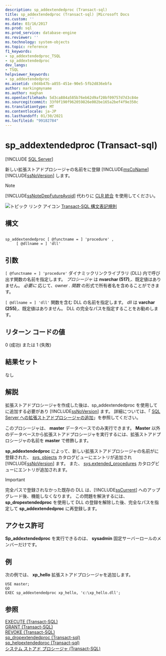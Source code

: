 ```yaml
---
description: sp_addextendedproc (Transact-sql)
title: sp_addextendedproc (Transact-sql) |Microsoft Docs
ms.custom: ''
ms.date: 03/16/2017
ms.prod: sql
ms.prod_service: database-engine
ms.reviewer: ''
ms.technology: system-objects
ms.topic: reference
f1_keywords:
- sp_addextendedproc_TSQL
- sp_addextendedproc
dev_langs:
- TSQL
helpviewer_keywords:
- sp_addextendedproc
ms.assetid: c0d4b47b-a855-451e-90e5-5fb2d836ebfa
author: markingmyname
ms.author: maghan
ms.openlocfilehash: 5d3ca884a585b76eb62d9af20bf09757d7d3c84e
ms.sourcegitcommit: 33f0f190f962059826e002be165a2bef4f9e350c
ms.translationtype: MT
ms.contentlocale: ja-JP
ms.lasthandoff: 01/30/2021
ms.locfileid: "99182784"
---
```

# <a name="sp_addextendedproc-transact-sql"></a>sp_addextendedproc (Transact-sql)
[!INCLUDE [SQL Server](../../includes/applies-to-version/sqlserver.md)]

  新しい拡張ストアドプロシージャの名前をに登録 [!INCLUDE[msCoName](../../includes/msconame-md.md)] [!INCLUDE[ssNoVersion](../../includes/ssnoversion-md.md)] します。  
  
> [!NOTE]  
>  [!INCLUDE[ssNoteDepFutureAvoid](../../includes/ssnotedepfutureavoid-md.md)] 代わりに [CLR 統合](../../relational-databases/clr-integration/common-language-runtime-integration-overview.md) を使用してください。  
  
 ![トピック リンク アイコン](../../database-engine/configure-windows/media/topic-link.gif "トピック リンク アイコン") [Transact-SQL 構文表記規則](../../t-sql/language-elements/transact-sql-syntax-conventions-transact-sql.md)  
  
## <a name="syntax"></a>構文  
  
```  
  
sp_addextendedproc [ @functname = ] 'procedure' ,   
     [ @dllname = ] 'dll'  
```  
  
## <a name="arguments"></a>引数  
`[ @functname = ] 'procedure'` ダイナミックリンクライブラリ (DLL) 内で呼び出す関数の名前を指定します。 *プロシージャ* は **nvarchar (517)**,、既定値はありません。 *必要に* 応じて、owner *. 関数* の形式で所有者名を含めることができます。  
  
`[ @dllname = ] 'dll'` 関数を含む DLL の名前を指定します。 *dll* は **varchar (255)**,、既定値はありません。 DLL の完全なパスを指定することをお勧めします。  
  
## <a name="return-code-values"></a>リターン コードの値  
 0 (成功) または 1 (失敗)  
  
## <a name="result-sets"></a>結果セット  
 なし  
  
## <a name="remarks"></a>解説  
 拡張ストアドプロシージャを作成した後は、sp_addextendedproc を使用してに追加する必要があり [!INCLUDE[ssNoVersion](../../includes/ssnoversion-md.md)] ます。  詳細については、「 [SQL Server への拡張ストアドプロシージャの追加](../../relational-databases/extended-stored-procedures-programming/adding-an-extended-stored-procedure-to-sql-server.md)」を参照してください。  
  
 このプロシージャは、 **master** データベースでのみ実行できます。 **Master** 以外のデータベースから拡張ストアドプロシージャを実行するには、拡張ストアドプロシージャの名前を **master** で修飾します。  
  
 **sp_addextendedproc** によって、新しい拡張ストアドプロシージャの名前がに登録された、 [sys. objects](../../relational-databases/system-catalog-views/sys-objects-transact-sql.md) カタログビューにエントリが追加され [!INCLUDE[ssNoVersion](../../includes/ssnoversion-md.md)] ます。 また、 [sys.extended_procedures](../../relational-databases/system-catalog-views/sys-extended-procedures-transact-sql.md) カタログビューにエントリが追加されます。  
  
> [!IMPORTANT]  
>  完全パスで登録されなかった既存の DLL は、[!INCLUDE[ssCurrent](../../includes/sscurrent-md.md)] へのアップグレード後、機能しなくなります。 この問題を解決するには、 **sp_dropextendedproc** を使用して DLL の登録を解除した後、完全なパスを指定して **sp_addextendedproc** に再登録します。  
  
## <a name="permissions"></a>アクセス許可  
 **Sp_addextendedproc** を実行できるのは、 **sysadmin** 固定サーバーロールのメンバーだけです。  
  
## <a name="examples"></a>例  
 次の例では、 **xp_hello** 拡張ストアドプロシージャを追加します。  
  
```  
USE master;  
GO  
EXEC sp_addextendedproc xp_hello, 'c:\xp_hello.dll';  
```  
  
## <a name="see-also"></a>参照  
 [EXECUTE &#40;Transact-SQL&#41;](../../t-sql/language-elements/execute-transact-sql.md)   
 [GRANT &#40;Transact-SQL&#41;](../../t-sql/statements/grant-transact-sql.md)   
 [REVOKE &#40;Transact-SQL&#41;](../../t-sql/statements/revoke-transact-sql.md)   
 [sp_dropextendedproc &#40;Transact-sql&#41;](../../relational-databases/system-stored-procedures/sp-dropextendedproc-transact-sql.md)   
 [sp_helpextendedproc &#40;Transact-sql&#41;](../../relational-databases/system-stored-procedures/sp-helpextendedproc-transact-sql.md)   
 [システム ストアド プロシージャ &#40;Transact-SQL&#41;](../../relational-databases/system-stored-procedures/system-stored-procedures-transact-sql.md)  
  
  
